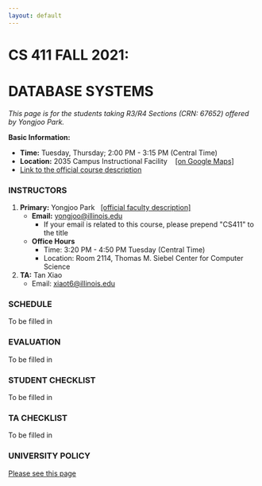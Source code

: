 ```yaml
---
layout: default
---
```



# **CS 411 FALL 2021:**  
# **DATABASE SYSTEMS**


*This page is for the students taking R3/R4 Sections (CRN: 67652) offered by Yongjoo Park.*


**Basic Information:**
- **Time:** Tuesday, Thursday;  2:00 PM - 3:15 PM (Central Time)
- **Location:** 2035 Campus Instructional Facility &nbsp;&nbsp; [[on Google Maps]](https://www.google.com/maps/place/Campus+Instructional+Facility/@40.1124436,-88.2305359,17z/data=!4m8!1m2!2m1!1s2035+Campus+Instructional+Facility!3m4!1s0x0:0xe67002a644efa20f!8m2!3d40.1124436!4d-88.2283419)  
- [Link to the official course description](https://cs.illinois.edu/academics/courses/CS411)


<div class="extra-row-spacer"></div>

### **INSTRUCTORS**

1. **Primary:** Yongjoo Park &nbsp;&nbsp;[[official faculty description]](https://cs.illinois.edu/about/people/all-faculty/yongjoo)
   * **Email:** yongjoo@illinois.edu  
      - If your email is related to this course, please prepend "CS411" to the title
   * **Office Hours**
      - Time: 3:20 PM - 4:50 PM Tuesday (Central Time)
      - Location: Room 2114, Thomas M. Siebel Center for Computer Science
2. **TA:** Tan Xiao
   * Email: xiaot6@illinois.edu  



<div class="extra-row-spacer"></div>

### **SCHEDULE**

To be filled in


<div class="extra-row-spacer"></div>

### **EVALUATION**

To be filled in


<div class="extra-row-spacer"></div>

### **STUDENT CHECKLIST**

To be filled in


<div class="extra-row-spacer"></div>

### **TA CHECKLIST**

To be filled in


<div class="extra-row-spacer"></div>

### **UNIVERSITY POLICY**

[Please see this page](./univ_policy)
